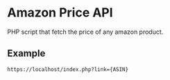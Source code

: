 # Amazon Price API
PHP script that fetch the price of any amazon product.

## Example
```
https://localhost/index.php?link={ASIN}
```
